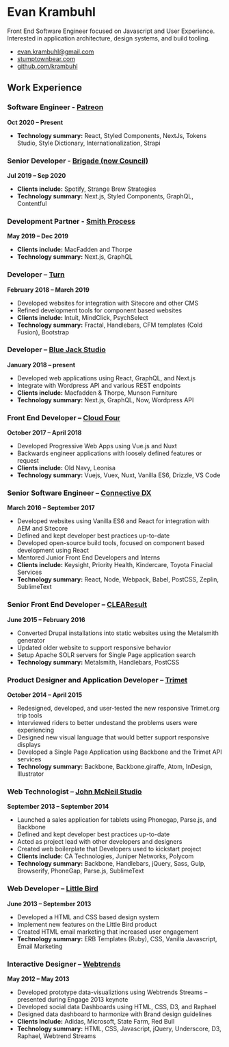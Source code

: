 # Evan Krambuhl

Front End Software Engineer focused on Javascript and User Experience.  Interested in application architecture, design systems, and build tooling.

- [evan.krambuhl@gmail.com](mailto:evan.krambuhl@gmail.com)
- [stumptownbear.com](http://stumptownbear.com/)
- [github.com/krambuhl](https://github.com/krambuhl)


## Work Experience

### Software Engineer - [Patreon](https://patreon.com/)

__Oct 2020 – Present__

- **Technology summary:** React, Styled Components, NextJs, Tokens Studio, Style Dictionary, Internationalization, Strapi

### Senior Developer - [Brigade (now Council)](https://www.council.inc/)

__Jul 2019 – Sep 2020__

- **Clients include:** Spotify, Strange Brew Strategies
- **Technology summary:** Next.js, Styled Components, GraphQL, Contentful

### Development Partner - [Smith Process](https://smithprocess.com/)

__May 2019 – Dec 2019__

- **Clients include:** MacFadden and Thorpe
- **Technology summary:** Next.js, GraphQL

### Developer – [Turn](https://turnwith.us)

__February 2018 – March 2019__

- Developed websites for integration with Sitecore and other CMS
- Refined development tools for component based websites
- **Clients include:** Intuit, MindClick, PsychSelect
- **Technology summary:** Fractal, Handlebars, CFM templates (Cold Fusion), Bootstrap


### Developer – [Blue Jack Studio](https://bluejackstudio.com/)

__January 2018 – present__

- Developed web applications using React, GraphQL, and Next.js
- Integrate with Wordpress API and various REST endpoints
- **Clients include:** Macfadden & Thorpe, Munson Furniture
- **Technology summary:** Next.js, GraphQL, Now, Wordpress API


### Front End Developer – [Cloud Four](https://cloudfour.com/)

__October 2017 – April 2018__

- Developed Progressive Web Apps using Vue.js and Nuxt
- Backwards engineer applications with loosely defined features or request
- **Clients include:** Old Navy, Leonisa
- **Technology summary:** Vuejs, Vuex, Nuxt, Vanilla ES6, Drizzle, VS Code


### Senior Software Engineer – [Connective DX](https://www.connectivedx.com/)

__March 2016 – September 2017__

- Developed websites using Vanilla ES6 and React for integration with AEM and Sitecore
- Defined and kept developer best practices up-to-date
- Developed open-source build tools, focused on component based development using React
- Mentored Junior Front End Developers and Interns
- **Clients include:** Keysight, Priority Health, Kindercare, Toyota Finacial Services
- **Technology summary:** React, Node, Webpack, Babel, PostCSS, Zeplin, SublimeText


### Senior Front End Developer – [CLEAResult](https://www.clearesult.com/)

__June 2015 – February 2016__

- Converted Drupal installations into static websites using the Metalsmith generator
- Updated older website to support responsive behavior
- Setup Apache SOLR servers for Single Page application search
- **Technology summary:** Metalsmith, Handlebars, PostCSS


### Product Designer and Application Developer – [Trimet](https://trimet.org/)

__October 2014 – April 2015__

- Redesigned, developed, and user-tested the new responsive Trimet.org trip tools
- Interviewed riders to better undestand the problems users were experiencing
- Designed new visual language that would better support responsive displays
- Developed a Single Page Application using Backbone and the Trimet API services
- **Technology summary:** Backbone, Backbone.giraffe, Atom, InDesign, Illustrator


### Web Technologist – [John McNeil Studio](http://www.johnmcneilstudio.com/)

__September 2013 – September 2014__

- Launched a sales application for tablets using Phonegap, Parse.js, and Backbone
- Defined and kept developer best practices up-to-date
- Acted as project lead with other developers and designers
- Created web boilerplate that Developers used to kickstart project
- **Clients include:** CA Technologies, Juniper Networks, Polycom
- **Technology summary:** Backbone, Handlebars, jQuery, Sass, Gulp, Browserify, PhoneGap, Parse.js, SublimeText


### Web Developer – [Little Bird](https://www.getlittlebird.com/)

__June 2013 – September 2013__

- Developed a HTML and CSS based design system
- Implement new features on the Little Bird product
- Created HTML email marketing that increased user engagement
- **Technology summary:** ERB Templates (Ruby), CSS, Vanilla Javascript, Email Marketing


### Interactive Designer – [Webtrends](https://www.webtrends.com/)

__May 2012 – May 2013__

- Developed prototype data-visualiztions using Webtrends Streams – presented during Engage 2013 keynote
- Developed social data Dashboards using HTML, CSS, D3, and Raphael
- Designed data dashboard to harmonize with Brand design guidelines
- **Clients Include:** Adidas, Microsoft, State Farm, Red Bull
- **Technology summary:** HTML, CSS, Javascript, jQuery, Underscore, D3, Raphael, Webtrend Streams
